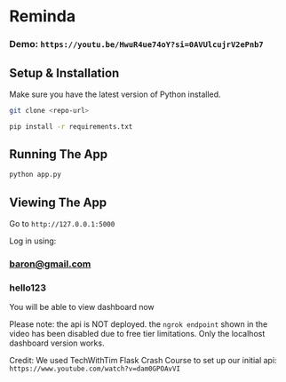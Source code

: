 # Reminda
### Demo: `https://youtu.be/HwuR4ue74oY?si=0AVUlcujrV2ePnb7`

## Setup & Installation

Make sure you have the latest version of Python installed.

```bash
git clone <repo-url>
```

```bash
pip install -r requirements.txt
```

## Running The App

```bash
python app.py
```

## Viewing The App

Go to `http://127.0.0.1:5000`

Log in using:

### baron@gmail.com

### hello123

You will be able to view dashboard now

Please note: the api is NOT deployed. the `ngrok endpoint` shown in the video has been disabled due to free tier limitations. Only the localhost dashboard version works.

Credit: We used TechWithTim Flask Crash Course to set up our initial api: `https://www.youtube.com/watch?v=dam0GPOAvVI`
